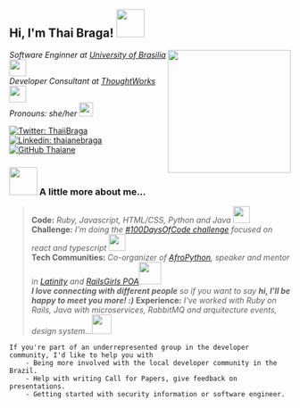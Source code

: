 <h2> Hi, I'm Thai Braga! <img src="https://media.giphy.com/media/mGcNjsfWAjY5AEZNw6/giphy.gif" width="50"></h2>
<img align='right' src="https://media.giphy.com/media/ieyl9zmCjO4b4t6qoY/giphy.gif" width="220">
<p><em>Software Enginner at <a href="http://www.unb.br">University of Brasilia</a><img src="https://media.giphy.com/media/fYSnHlufseco8Fh93Z/giphy.gif" width="30"></br>Developer Consultant at <a href="https://www.thoughtworks.com">ThoughtWorks</a><img src="https://media.giphy.com/media/553ZGCzYHSQHXiFKA8/giphy.gif" width="30"><br>Pronouns: she/her <img src="https://media.giphy.com/media/lQ1nGWPO13e2eBFfyF/giphy.gif" width="25"> 
</em></p>

[![Twitter: ThaiiBraga](https://img.shields.io/twitter/follow/ThaiiBraga?style=social)](https://twitter.com/ThaiiBraga)
[![Linkedin: thaianebraga](https://img.shields.io/badge/-thaianebraga-blue?style=flat-square&logo=Linkedin&logoColor=white&link=https://www.linkedin.com/in/thaianebraga/)](https://www.linkedin.com/in/thaianebraga/)
[![GitHub Thaiane](https://img.shields.io/github/followers/thaiane?label=follow&style=social)](https://github.com/Thaiane)


### <img src="https://media.giphy.com/media/VgCDAzcKvsR6OM0uWg/giphy.gif" width="50"> A little more about me...  

>  **Code:** _Ruby, Javascript, HTML/CSS, Python and Java_ <img src="https://media.giphy.com/media/WoXpsZ8tqOiRmzDqKe/giphy.gif" width="30"><br>
> **Challenge:** _I'm doing the [#100DaysOfCode challenge](https://www.100daysofcode.com) focused on react and typescript_ <img src="https://media.giphy.com/media/KYG2W85RyoQEaJsQnJ/giphy.gif" width="30"> <br>
> **Tech Communities:** _Co-organizer of [AfroPython](https://twitter.com/AfroPython), speaker and mentor in [Latinity](https://twitter.com/LatinityConf) and [RailsGirls POA](http://railsgirls.com/porto-alegre/portoalegre2019.html)_<img src="https://media.giphy.com/media/LnQjpWaON8nhr21vNW/giphy.gif" width="40"><br> _**I love connecting with different people** so if you want to say **hi, I'll be happy to meet you more! :)**_
> **Experience:** _I've worked with Ruby on Rails, Java with microservices, RabbitMQ and arquitecture events, design system..._<img src="https://media.giphy.com/media/WUlplcMpOCEmTGBtBW/giphy.gif" width="35">



```
If you're part of an underrepresented group in the developer community, I'd like to help you with
    - Being more involved with the local developer community in the Brazil.
    - Help with writing Call for Papers, give feedback on presentations.
    - Getting started with security information or software engineer.
```
